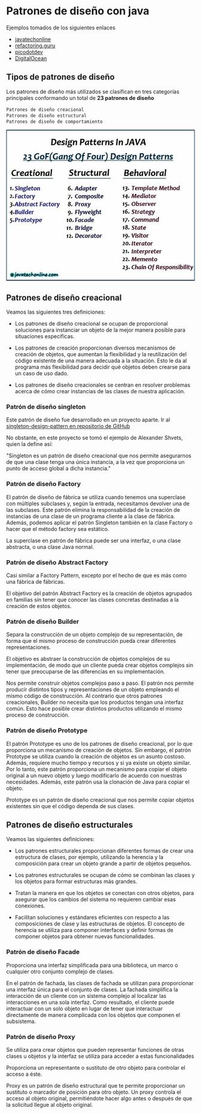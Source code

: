 # Patrones de diseño con java
Ejemplos tomados de los siguientes enlaces
- [javatechonline](https://javatechonline.com/java-design-patterns-java)
- [refactoring.guru](https://refactoring.guru/es/design-patterns/java)
- [picodotdev](https://picodotdev.github.io/blog-bitix/2015/09/ejemplo-del-patron-de-diseno-builder/)
- [DigitalOcean](https://www.digitalocean.com/community/tutorials/java-singleton-design-pattern-best-practices-examples)


## Tipos de patrones de diseño
Los patrones de diseño más utilizados se clasifican en tres categorías principales
conformando un total de **23 patrones de diseño**

```
Patrones de diseño creacional
Patrones de diseño estructural
Patrones de diseño de comportamiento
```

![](JavaDesingPatterns.jpg)

## Patrones de diseño creacional
Veamos las siguientes tres definiciones:

- Los patrones de diseño creacional se ocupan de proporcional soluciones para
  instanciar un objeto de la mejor manera posible para situaciones específicas.


- Los patrones de creación proporcionan diversos mecanismos de creación de objetos, 
  que aumentan la flexibilidad y la reutilización del código existente de una manera 
  adecuada a la situación. Esto le da al programa más flexibilidad para decidir qué 
  objetos deben crearse para un caso de uso dado.


- Los patrones de diseño creacionales se centran en resolver problemas acerca de cómo 
  crear instancias de las clases de nuestra aplicación.

### Patrón de diseño singleton
Este patrón de diseño fue desarrollado en un proyecto aparte. Ir al 
[singleton-design-pattern en repositorio de GitHub](https://github.com/magadiflo/singleton-design-pattern)

No obstante, en este proyecto se tomó el ejemplo de Alexander Shvets, quien la define así: 

"Singleton es un patrón de diseño creacional que nos permite asegurarnos de que una clase tenga
una única instancia, a la vez que proporciona un punto de acceso global a dicha instancia."

### Patrón de diseño Factory
El patrón de diseño de fábrica se utiliza cuando tenemos una superclase con múltiples 
subclases y, según la entrada, necesitamos devolver una de las subclases. 
Este patrón elimina la responsabilidad de la creación de instancias de una clase de un 
programa cliente a la clase de fábrica. Además, podemos aplicar el patrón Singleton también 
en la clase Factory o hacer que el método factory sea estático.

La superclase en patrón de fábrica puede ser una interfaz, o una clase abstracta, 
o una clase Java normal.

### Patrón de diseño Abstract Factory
Casi similar a Factory Pattern, excepto por el hecho de que es más como una fábrica de fábricas.

El objetivo del patrón Abstract Factory es la creación de objetos agrupados en familias
sin tener que conocer las clases concretas destinadas a la creación de estos objetos.

### Patrón de diseño Builder
Separa la construcción de un objeto complejo de su representación, de forma que el mismo proceso
de construcción pueda crear diferentes representaciones.

El objetivo es abstraer la construcción de objetos complejos de su implementación, de modo que un cliente
pueda crear objetos complejos sin tener que preocuparse de las diferencias en su implementación.

Nos permite construir objetos complejos paso a paso. El patrón nos permite producir distintos tipos y 
representaciones de un objeto empleando el mismo código de construcción.
Al contrario que otros patrones creacionales, Builder no necesita  que los productos tengan una interfaz
común. Esto hace posible crear distintos productos utilizando el mismo proceso de construcción.

### Patrón de diseño Prototype
El patrón Prototype es uno de los patrones de diseño creacional, por lo que proporciona un mecanismo de 
creación de objetos. Sin embargo, el patrón Prototype se utiliza cuando la creación de objetos es un 
asunto costoso. Además, requiere mucho tiempo y recursos y si ya existe un objeto similar. 
Por lo tanto, este patrón proporciona un mecanismo para copiar el objeto original a un nuevo objeto y 
luego modificarlo de acuerdo con nuestras necesidades. Además, este patrón usa la clonación de 
Java para copiar el objeto.

Prototype es un patrón de diseño creacional que nos permite copiar objetos existentes sin que el código
dependa de sus clases.

## Patrones de diseño estructurales
Veamos las siguientes definiciones:

- Los patrones estructurales proporcionan diferentes formas de crear una estructura de clases,
  por ejemplo, utilizando la herencia y la composición para crear un objeto grande a partir de objetos pequeños.

- Los patrones estructurales se ocupan de cómo se combinan las clases y los objetos para formar estructuras
  más grandes.

- Tratan la manera en que los objetos se conectan con otros objetos, para asegurar que los cambios del sistema 
  no requieren cambiar esas conexiones.

- Facilitan soluciones y estándares eficientes con respecto a las composiciones de clase y las estructuras de 
  objetos. El concepto de herencia se utiliza para componer interfaces y definir formas de componer objetos 
  para obtener nuevas funcionalidades.

### Patrón de diseño Facade
Proporciona una interfaz simplificada para una biblioteca, un marco o cualquier otro conjunto complejo de clases.

En el patrón de fachada, las clases de fachada se utilizan para proporcionar una interfaz única para el conjunto 
de clases. La fachada simplifica la interacción de un cliente con un sistema complejo al localizar las interacciones 
en una sola interfaz. Como resultado, el cliente puede interactuar con un solo objeto en lugar de tener que 
interactuar directamente de manera complicada con los objetos que componen el subsistema.

### Patrón de diseño Proxy
Se utiliza para crear objetos que pueden representar funciones de otras clases u objetos y la interfaz se 
utiliza para acceder a estas funcionalidades

Proporciona un representante o sustituto de otro objeto para controlar el acceso a éste.

Proxy es un patrón de diseño estructural que te permite proporcionar un sustituto o marcador de posición para
otro objeto. Un proxy controla el acceso al objeto original, permitiéndote hacer algo antes o después de que
la solicitud llegue al objeto original.
